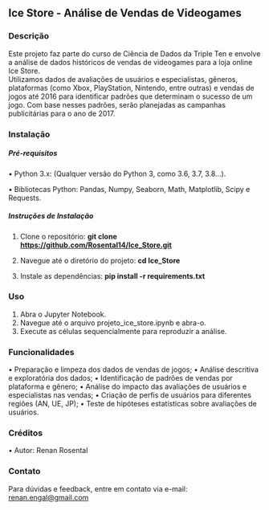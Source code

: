 ## Ice Store - Análise de Vendas de Videogames  

### Descrição  
Este projeto faz parte do curso de Ciência de Dados da Triple Ten e envolve a análise de dados históricos de vendas de videogames para a loja online Ice Store.  
Utilizamos dados de avaliações de usuários e especialistas, gêneros, plataformas (como Xbox, PlayStation, Nintendo, entre outras) e vendas de jogos até 2016 para identificar padrões que determinam o sucesso de um jogo. Com base nesses padrões, serão planejadas as campanhas publicitárias para o ano de 2017.

### Instalação
##### Pré-requisitos
•	Python 3.x: (Qualquer versão do Python 3, como 3.6, 3.7, 3.8...).  

•	Bibliotecas Python:  Pandas, Numpy, Seaborn, Math, Matplotlib, Scipy e Requests.  

##### Instruções de Instalação

1.	Clone o repositório: **git clone https://github.com/Rosental14/Ice_Store.git**
  
2.	Navegue até o diretório do projeto:  **cd Ice_Store**  

3.	Instale as dependências: **pip install -r requirements.txt**

### Uso
1.	Abra o Jupyter Notebook.  
2.	Navegue até o arquivo projeto_ice_store.ipynb e abra-o.  
3.	Execute as células sequencialmente para reproduzir a análise.  

### Funcionalidades  
•	Preparação e limpeza dos dados de vendas de jogos;
•	Análise descritiva e exploratória dos dados;
•	Identificação de padrões de vendas por plataforma e gênero;
•	Análise do impacto das avaliações de usuários e especialistas nas vendas;
•	Criação de perfis de usuários para diferentes regiões (AN, UE, JP);
•	Teste de hipóteses estatísticas sobre avaliações de usuários. 

### Créditos  
•	Autor: Renan Rosental 
 
### Contato  
Para dúvidas e feedback, entre em contato via e-mail: renan.engal@gmail.com
